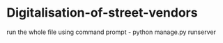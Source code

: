 # Digitalisation-of-street-vendors
run the whole file using command prompt - python manage.py runserver
